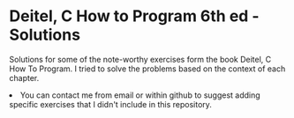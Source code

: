 # Deitel, C How to Program 6th ed - Solutions
Solutions for some of the note-worthy exercises form the book Deitel, C How To Program.
I tried to solve the problems based on the context of each chapter.

<li>You can contact me from email or within github to suggest adding specific exercises 
    that I didn't include in this repository.</li>
